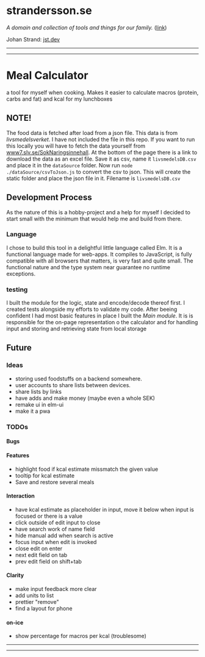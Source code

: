 # strandersson.se
_A domain and collection of tools and things for our family._ ([link](https://strandersson.se))

Johan Strand: [jst.dev](https://jst.dev)
____________
____________
# Meal Calculator
a tool for myself when cooking. Makes it easier to calculate macros (protein, carbs and fat) and kcal for my lunchboxes

 
## NOTE!
The food data is fetched after load from a json file. This data is from _livsmedelsverket_. I have not included the file in this repo. If you want to run this locally you will have to fetch the data yourself from [www7.slv.se/SokNaringsinnehall](https://www7.slv.se/SokNaringsinnehall). At the bottom of the page there is a link to download the data as an excel file. Save it as csv, name it `livsmedelsDB.csv` and place it in the `dataSource` folder. Now run `node ./dataSource/csvToJson.js` to convert the csv to json. This will create the static folder and place the json file in it. Filename is `livsmedelsDB.csv` 

## Development Process
As the nature of this is a hobby-project and a help for myself I decided to start small with the minimum that would help me and build from there. 


### Language
I chose to build this tool in a delightful little language called Elm. It is a functional language made for web-apps. It compiles to JavaScript, is fully compatible with all browsers that matters, is very fast and quite small. The functional nature and the type system near guarantee no runtime exceptions. 

### testing 
I built the module for the logic, state and encode/decode thereof first. I created tests alongside my efforts to validate my code. After beeing confident I had most basic features in place I built the _Main module_. It is is responsible for the on-page representation o the calculator and for handling input and storing and retrieving state from local storage 

## Future
### Ideas
- storing used foodstuffs on a backend somewhere. 
- user accounts to share lists between devices.
- share lists by links
- have adds and make money (maybe even a whole SEK)
- remake ui in elm-ui
- make it a pwa

### TODOs

#### Bugs
#### Features
- highlight food if kcal estimate missmatch the given value
- tooltip for kcal estimate
- Save and restore several meals
#### Interaction
- have kcal estimate as placeholder in input, move it below when input is focused or there is a value
- click outside of edit input to close
- have search work of name field
- hide manual add when search is active
- focus input when edit is invoked
- close edit on enter
- next edit field on tab
- prev edit field on shift+tab
#### Clarity
- make input feedback more clear
- add units to list
- prettier "remove"
- find a layout for phone
#### on-ice
- show percentage for macros per kcal (troublesome)

____________
____________
